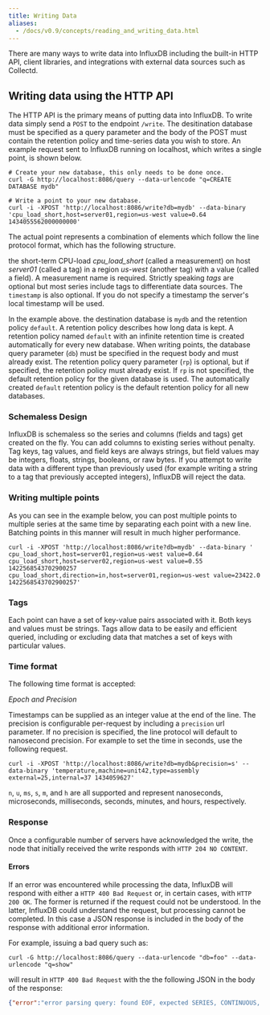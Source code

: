 ```yaml
---
title: Writing Data
aliases:
  - /docs/v0.9/concepts/reading_and_writing_data.html
---
```


There are many ways to write data into InfluxDB including the built-in HTTP API, client libraries, and integrations with external data sources such as Collectd.

## Writing data using the HTTP API
The HTTP API is the primary means of putting data into InfluxDB. To write data simply send a `POST` to the endpoint `/write`. The desitination database must be specified as a query parameter and the body of the POST must contain the retention policy and time-series data you wish to store. An example request sent to InfluxDB running on localhost, which writes a single point, is shown below.

```
# Create your new database, this only needs to be done once.
curl -G http://localhost:8086/query --data-urlencode "q=CREATE DATABASE mydb"

# Write a point to your new database.
curl -i -XPOST 'http://localhost:8086/write?db=mydb' --data-binary 'cpu_load_short,host=server01,region=us-west value=0.64 1434055562000000000'
```

The actual point represents a combination of elements which follow the line protocol format, which has the following structure.



the short-term CPU-load _cpu_load_short_ (called a measurement) on host _server01_ (called a tag) in a region _us-west_ (another tag) with a value (called a field). A measurement name is required. Strictly speaking _tags_ are optional but most series include tags to differentiate data sources. The `timestamp` is also optional. If you do not specify a timestamp the server's local timestamp will be used.


In the example above. the destination database is `mydb` and the retention policy `default`. A retention policy describes how long data is kept. A retention policy named `default` with an infinite retention time is created automatically for every new database. When writing points, the database query parameter (`db`) must be specified in the request body and must already exist. The retention policy query parameter (`rp`) is optional, but if specified, the retention policy must already exist. If `rp` is not specified, the default retention policy for the given database is used. The automatically created `default` retention policy is the default retention policy for all new databases.


### Schemaless Design
InfluxDB is schemaless so the series and columns (fields and tags) get created on the fly. You can add columns to existing series without penalty. Tag keys, tag values, and field keys are always strings, but field values may be integers, floats, strings, booleans, or raw bytes. If you attempt to write data with a different type than previously used (for example writing a string to a tag that previously accepted integers), InfluxDB will reject the data.

### Writing multiple points
As you can see in the example below, you can post multiple points to multiple series at the same time by separating each point with a new line. Batching points in this manner will result in much higher performance.

```
curl -i -XPOST 'http://localhost:8086/write?db=mydb' --data-binary '
cpu_load_short,host=server01,region=us-west value=0.64
cpu_load_short,host=server02,region=us-west value=0.55 1422568543702900257
cpu_load_short,direction=in,host=server01,region=us-west value=23422.0 1422568543702900257'
```

### Tags
Each point can have a set of key-value pairs associated with it. Both keys and values must be strings. Tags allow data to be easily and efficient queried, including or excluding data that matches a set of keys with particular values.

### Time format
The following time format is accepted:

_Epoch and Precision_

Timestamps can be supplied as an integer value at the end of the line. The precision is configurable per-request by including a `precision` url parameter. If no precision is specified, the line protocol will default to nanosecond precision. For example to set the time in seconds, use the following request.

```
curl -i -XPOST 'http://localhost:8086/write?db=mydb&precision=s' --data-binary 'temperature,machine=unit42,type=assembly external=25,internal=37 1434059627'
```

`n`, `u`, `ms`, `s`, `m`, and `h` are all supported and represent nanoseconds, microseconds, milliseconds, seconds, minutes, and hours, respectively.

### Response
Once a configurable number of servers have acknowledged the write, the node that initially received the write responds with `HTTP 204 NO CONTENT`.

#### Errors
If an error was encountered while processing the data, InfluxDB will respond with either a `HTTP 400 Bad Request` or, in certain cases, with `HTTP 200 OK`. The former is returned if the request could not be understood. In the latter, InfluxDB could understand the request, but processing cannot be completed. In this case a JSON response is included in the body of the response with additional error information.

For example, issuing a bad query such as:

```
curl -G http://localhost:8086/query --data-urlencode "db=foo" --data-urlencode "q=show"
```

will result in `HTTP 400 Bad Request` with the the following JSON in the body of the response:

```json
{"error":"error parsing query: found EOF, expected SERIES, CONTINUOUS, MEASUREMENTS, TAG, FIELD, RETENTION at line 1, char 6"}
```
